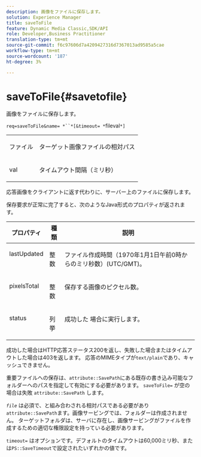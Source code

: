 ```yaml
---
description: 画像をファイルに保存します。
solution: Experience Manager
title: saveToFile
feature: Dynamic Media Classic,SDK/API
role: Developer,Business Practitioner
translation-type: tm+mt
source-git-commit: f6c97606d7a4209427316d7367013ad9585a5cae
workflow-type: tm+mt
source-wordcount: '187'
ht-degree: 3%

---
```



# saveToFile{#savetofile}

画像をファイルに保存します。

`req=saveToFile&name= *``*[&timeout= *`fileval`*]`

<table id="simpletable_5674FD9655FE4CDDB0E5DC8655890A66"> 
 <tr class="strow"> 
  <td class="stentry"> <p><span class="varname"> ファイル</span> </p> </td> 
  <td class="stentry"> <p>ターゲット画像ファイルの相対パス </p></td> 
 </tr> 
 <tr class="strow"> 
  <td class="stentry"> <p><span class="varname"> val</span> </p></td> 
  <td class="stentry"> <p>タイムアウト間隔（ミリ秒） </p></td> 
 </tr> 
</table>

応答画像をクライアントに返す代わりに、サーバー上のファイルに保存します。

保存要求が正常に完了すると、次のようなJava形式のプロパティが返されます。

<table id="table_8BA8F75A0B7241BAB9B4359F97C21137"> 
 <thead> 
  <tr> 
   <th class="entry"> <b> プロパティ</b> </th> 
   <th class="entry"> <b> 種類</b> </th> 
   <th class="entry"> <b> 説明</b> </th> 
  </tr> 
 </thead>
 <tbody> 
  <tr valign="top"> 
   <td> <p> <span class="codeph"> lastUpdated</span> </p> </td> 
   <td> <p> 整数 </p> </td> 
   <td> <p>ファイル作成時間（1970年1月1日午前0時からのミリ秒数）(UTC/GMT)。 </p> </td> 
  </tr> 
  <tr valign="top"> 
   <td> <p> <span class="codeph"> pixelsTotal</span> </p> </td> 
   <td> <p> 整数 </p> </td> 
   <td> <p> 保存する画像のピクセル数。 </p> </td> 
  </tr> 
  <tr valign="top"> 
   <td> <p> <span class="codeph"> status</span> </p> </td> 
   <td> <p> 列挙 </p> </td> 
   <td> <p> <span class="codeph"> 成功した</span> 場合に実行します。 </p> </td> 
  </tr> 
 </tbody> 
</table>

成功した場合はHTTP応答ステータス200を返し、失敗した場合またはタイムアウトした場合は403を返します。 応答のMIMEタイプが`text/plain`であり、キャッシュできません。

重要ファイルへの保存は、`attribute::SavePath`にある既存の書き込み可能なフォルダーへのパスを指定して有効にする必要があります。 `saveToFile=` が空の場合は失敗 `attribute::SavePath` します。

*`file`* は必須で、と組み合わされる相対パスである必要があり `attribute::SavePath`ます。画像サービングでは、フォルダーは作成されません。 ターゲットフォルダは、サーバに存在し、画像サービングがファイルを作成するための適切な権限設定を持っている必要があります。

`timeout=` はオプションです。デフォルトのタイムアウトは60,000ミリ秒、または`PS::SaveTimeout`で設定されたいずれかの値です。
